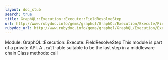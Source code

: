 ```yaml
---
layout: doc_stub
search: true
title: GraphQL::Execution::Execute::FieldResolveStep
url: http://www.rubydoc.info/gems/graphql/GraphQL/Execution/Execute/FieldResolveStep
rubydoc_url: http://www.rubydoc.info/gems/graphql/GraphQL/Execution/Execute/FieldResolveStep
---
```


Module: GraphQL::Execution::Execute::FieldResolveStep
This module is part of a private API.
A `.call`-able suitable to be the last step in a middleware chain 
Class methods:
call

